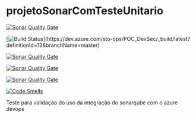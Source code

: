 # projetoSonarComTesteUnitario

[![Sonar Quality Gate](https://gandalf.stone.com.br/api/project_badges/gate?key=stone-payments-flavia-novoProjeto)](https://gandalf.stone.com.br/dashboard/index/stone-payments-flavia-novoProjeto)

[![Build Status](https://dev.azure.com/sto-ops/POC_DevSec/_apis/build/status/POC_DevSec-ASP.NET%20Core%20(.NET%20Framework)-CI?branchName=master)](https://dev.azure.com/sto-ops/POC_DevSec/_build/latest?definitionId=13&branchName=master)

[![Sonar Quality Gate](https://img.shields.io/sonar/quality_gate/stone-payments-flavia-novoProjeto?server=https://gandalf.stone.com.br&style=plastic)](https://gandalf.stone.com.br/dashboard/index/stone-payments-flavia-novoProjeto)

[![Sonar Quality Gate](https://img.shields.io/sonar/quality_gate/stone-payments-flavia-novoProjeto?server=https://gandalf.stone.com.br&sonarVersion=7.3)](https://gandalf.stone.com.br/dashboard/index/stone-payments-flavia-novoProjeto)

[![Sonar Quality Gate](https://gandalf.stone.com.br/api/project_badges/quality_gate?project=stone-payments-flavia-novoProjeto)](https://gandalf.stone.com.br/dashboard?id=stone-payments-flavia-novoProjeto)

[![Code Smells](https://gandalf.stone.com.br/api/project_badges/measure?project=stone-payments-flavia-novoProjeto&metric=code_smells)](https://gandalf.stone.com.br/dashboard/index/stone-payments-flavia-novoProjeto)







Teste para validação do uso da integração do sonarqube com o azure devops
